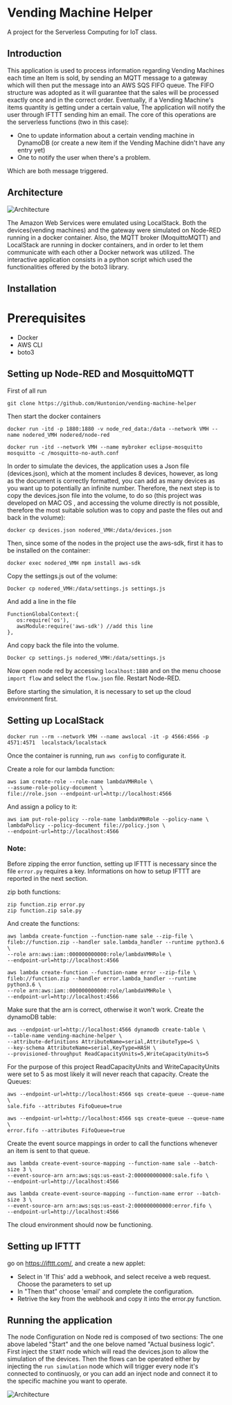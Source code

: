 # Vending Machine Helper
A project for the Serverless Computing for IoT class.

## Introduction

This application is used to process information regarding Vending Machines
each time an Item is sold, by sending an MQTT message to a gateway which 
will then put the message into an AWS SQS FIFO queue. The FIFO structure 
was adopted as it will guarantee that the sales will be processed exactly 
once and in the correct order. Eventually, if a Vending Machine's items 
quantity is getting under a certain value, The application will notify the 
user through IFTTT sending him an email. The core of this operations are the serverless 
functions (two in this case):

* One to update information about a certain vending machine in DynamoDB 
(or 
create a new item if the Vending Machine didn't have any entry yet)
* One to notify the user when there's a problem. 

Which are both message triggered.


## Architecture

![Architecture](https://github.com/Huntonion/vending-machine-helper/blob/main/pictures/VMH.jpeg?raw=true)

The Amazon Web Services were emulated using LocalStack. Both the 
devices(vending machines) and the gateway were simulated on 
Node-RED running in a docker container. Also, the MQTT broker 
(MoquittoMQTT) and LocalStack are running in docker containers, and in 
order to let them communicate with each other a Docker network was 
utilized. The interactive application consists in a python script which 
used the functionalities offered by the boto3 library.


## Installation

# Prerequisites

* Docker
* AWS CLI
* boto3

## Setting up Node-RED and MosquittoMQTT

First of all run

```
git clone https://github.com/Huntonion/vending-machine-helper
```

Then start the docker containers
```
docker run -itd -p 1880:1880 -v node_red_data:/data --network VMH --name nodered_VMH nodered/node-red

docker run -itd --network VMH --name mybroker eclipse-mosquitto mosquitto -c /mosquitto-no-auth.conf

 ```
In order to simulate the devices, the application uses a Json file (devices.json), which at the moment includes 8 devices, however, as long as the document is correctly formatted, you can add as many devices as you want up to potentially an infinite number. Therefore, the next step is to copy the devices.json file into the volume, to do so (this project was developed on MAC OS , and accessing the volume directly is not possible, therefore the most suitable solution was to copy and paste the files out and back in the volume):

```
docker cp devices.json nodered_VMH:/data/devices.json
```
Then, since some of the nodes in the project use the aws-sdk, first it has to be installed on the container:
```
docker exec nodered_VMH npm install aws-sdk
```
Copy the settings.js out of the volume:
```
Docker cp nodered_VMH:/data/settings.js settings.js
```
And add a line in the file
```
FunctionGlobalContext:{
   os:require('os'),
   awsModule:require('aws-sdk') //add this line
},
```
And copy back the file into the volume.
```
Docker cp settings.js nodered_VMH:/data/settings.js
```
Now open node red by accessing `localhost:1880` and on the menu choose `import flow` and select the `flow.json` file.
Restart Node-RED.

Before starting the simulation, it is necessary to set up the cloud environment first.

## Setting up LocalStack
```
docker run --rm --network VMH --name awslocal -it -p 4566:4566 -p 4571:4571  localstack/localstack
```
Once the container is running, run `aws config` to configurate it.

Create a role for our lambda function:
```
aws iam create-role --role-name lambdaVMHRole \
--assume-role-policy-document \
file://role.json --endpoint-url=http://localhost:4566
```

And assign a policy to it:
```
aws iam put-role-policy --role-name lambdaVMHRole --policy-name \
lambdaPolicy --policy-document file://policy.json \
--endpoint-url=http://localhost:4566
```
### Note:
Before zipping the error function, setting up IFTTT is necessary since the file `error.py` requires a key. Informations on how to setup IFTTT are reported in the next section.

zip both functions:
```
zip function.zip error.py
zip function.zip sale.py
```

And create the functions:
```
aws lambda create-function --function-name sale --zip-file \
fileb://function.zip --handler sale.lambda_handler --runtime python3.6 \
--role arn:aws:iam::000000000000:role/lambdaVMHRole \
--endpoint-url=http://localhost:4566
```
```
aws lambda create-function --function-name error --zip-file \
fileb://function.zip --handler error.lambda_handler --runtime python3.6 \
--role arn:aws:iam::000000000000:role/lambdaVMHRole \
--endpoint-url=http://localhost:4566 
```
Make sure that the arn is correct, otherwise it won't work.
Create the dynamoDB table:
```
aws --endpoint-url=http://localhost:4566 dynamodb create-table \
--table-name vending-machine-helper \
--attribute-definitions AttributeName=serial,AttributeType=S \
--key-schema AttributeName=serial,KeyType=HASH \
--provisioned-throughput ReadCapacityUnits=5,WriteCapacityUnits=5
```
For the purpose of this project ReadCapacityUnits and WriteCapacityUnits were set to 5 as most likely it will never reach that capacity.
Create the Queues:
```
aws --endpoint-url=http://localhost:4566 sqs create-queue --queue-name \
sale.fifo --attributes FifoQueue=true
```
```
aws --endpoint-url=http://localhost:4566 sqs create-queue --queue-name \
error.fifo --attributes FifoQueue=true
```
Create the event source mappings in order to call the functions whenever an item is sent to that queue.
```
aws lambda create-event-source-mapping --function-name sale --batch-size 3 \
--event-source-arn arn:aws:sqs:us-east-2:000000000000:sale.fifo \
--endpoint-url=http://localhost:4566
```
```
aws lambda create-event-source-mapping --function-name error --batch-size 3 \
--event-source-arn arn:aws:sqs:us-east-2:000000000000:error.fifo \
--endpoint-url=http://localhost:4566
```
The cloud environment should now be functioning.


## Setting up IFTTT 

go on https://ifttt.com/, and create a new applet:
* Select in 'If This' add a webhook, and select receive a web request. Choose the parameters to set up
* In "Then that" choose 'email' and complete the configuration. 
* Retrive the key from the webhook and copy it into the error.py function.

## Running the application

The node Configuration on Node red is composed of two sections: The one above labeled "Start" and the one belove named "Actual business logic". First inject the `START` node which will read the devices.json to allow the simulation of the devices. 
Then the flows can be operated either by injecting the `run simulation` node which will trigger every node it's connected to continuosly, or you can add an inject node and connect it to the specific machine you want to operate. 

![Architecture](https://github.com/Huntonion/vending-machine-helper/blob/main/pictures/Node%20Red.png?raw=true)

